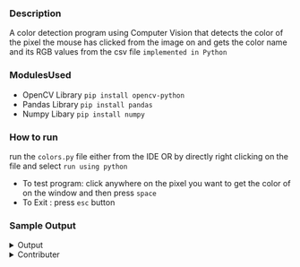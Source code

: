 ### Description 
A color detection program using Computer Vision that detects the color of the pixel the mouse has clicked from the image on and gets the color name and its RGB values from the csv file  `implemented in Python`
### ModulesUsed
  * OpenCV Library `pip install opencv-python`
  * Pandas Library `pip install pandas`
  * Numpy Libary   `pip install numpy`

### How to run 
  run the `colors.py` file either from the IDE OR by directly right clicking on the file and select `run using python`

  * To test program: click anywhere on the pixel you want to get the color of on the window and then press `space` 
  * To Exit : press `esc` button

### Sample Output 
<details>
           <summary>Output</summary>
           <img src="output.png" alt="sample of output">
</details>

<details>
           <summary>Contributer</summary>
           <p> Farah Ahmed Afifi </P>
</details>
